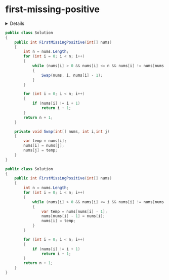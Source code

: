 # first-missing-positive

<details>

给定一个未排序的整数数组，找出其中没有出现的最小的正整数。

示例 1:

输入: [1,2,0]
输出: 3
示例 2:

输入: [3,4,-1,1]
输出: 2
示例 3:

输入: [7,8,9,11,12]
输出: 1
说明:

你的算法的时间复杂度应为O(n)，并且只能使用常数级别的空间。

来源：力扣（LeetCode）
链接：https://leetcode-cn.com/problems/first-missing-positive
著作权归领扣网络所有。商业转载请联系官方授权，非商业转载请注明出处。

</details>

```C#
public class Solution
{
    public int FirstMissingPositive(int[] nums)
    {
        int n = nums.Length;
        for (int i = 0; i < n; i++)
        {
            while (nums[i] > 0 && nums[i] <= n && nums[i] != nums[nums[i] - 1])
            {
                Swap(nums, i, nums[i] - 1);
            }
        }

        for (int i = 0; i < n; i++)
        {
            if (nums[i] != i + 1)
                return i + 1;
        }
        return n + 1;
    }

    private void Swap(int[] nums, int i,int j)
    {
        var temp = nums[i];
        nums[i] = nums[j];
        nums[j] = temp;
    }
}
```

```C#
public class Solution
{
    public int FirstMissingPositive(int[] nums)
    {
        int n = nums.Length;
        for (int i = 0; i < n; i++)
        {
            while (nums[i] > 0 && nums[i] <= i && nums[i] != nums[nums[i] - 1])
            {
                var temp = nums[nums[i] - 1];
                nums[nums[i] - 1] = nums[i];
                nums[i] = temp;
            }
        }

        for (int i = 0; i < n; i++)
        {
            if (nums[i] != i + 1)
                return i + 1;
        }
        return n + 1;
    }
}
```